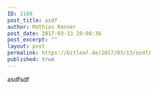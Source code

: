 ```yaml
---
ID: 1180
post_title: asdf
author: Mathias Renner
post_date: 2017-03-13 20:08:36
post_excerpt: ""
layout: post
permalink: https://bitleaf.de/2017/03/13/asdf/
published: true
---
```

asdfsdf